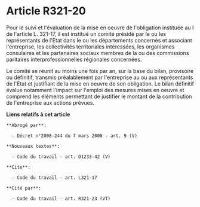 # Article R321-20

Pour le suivi et l'évaluation de la mise en oeuvre de l'obligation instituée au I de l'article L. 321-17, il est institué un
comité présidé par le ou les représentants de l'Etat dans le ou les départements concernés et associant l'entreprise, les
collectivités territoriales intéressées, les organismes consulaires et les partenaires sociaux membres de la ou des
commissions paritaires interprofessionnelles régionales concernées.

Le comité se réunit au moins une fois par an, sur la base du bilan, provisoire ou définitif, transmis préalablement par
l'entreprise au ou aux représentants de l'Etat et justifiant de la mise en oeuvre de son obligation. Le bilan définitif
évalue notamment l'impact sur l'emploi des mesures mises en oeuvre et comprend les éléments permettant de justifier le
montant de la contribution de l'entreprise aux actions prévues.

**Liens relatifs à cet article**

	**Abrogé par**:

	  - Décret n°2008-244 du 7 mars 2008 - art. 9 (V)

	**Nouveaux textes**:

	  - Code du travail - art. D1233-42 (V)

	**Cite**:

	  - Code du travail - art. L321-17

	**Cité par**:

	  - Code du travail - art. R321-23 (VT)

